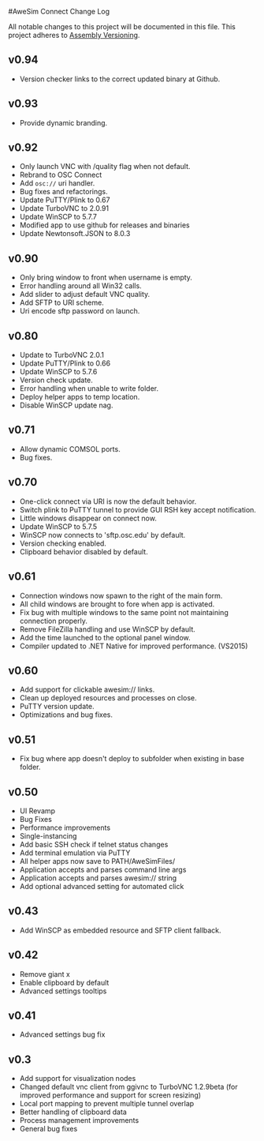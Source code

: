 #AweSim Connect Change Log

All notable changes to this project will be documented in this file. This project adheres to [Assembly Versioning](https://msdn.microsoft.com/en-us/library/51ket42z(v=vs.71).aspx).

## v0.94

* Version checker links to the correct updated binary at Github.

## v0.93

* Provide dynamic branding.

## v0.92

* Only launch VNC with /quality flag when not default.
* Rebrand to OSC Connect
* Add `osc://` uri handler.
* Bug fixes and refactorings.
* Update PuTTY/Plink to 0.67
* Update TurboVNC to 2.0.91
* Update WinSCP to 5.7.7
* Modified app to use github for releases and binaries
* Update Newtonsoft.JSON to 8.0.3

## v0.90

* Only bring window to front when username is empty.
* Error handling around all Win32 calls.
* Add slider to adjust default VNC quality.
* Add SFTP to URI scheme.
* Uri encode sftp password on launch.

## v0.80

* Update to TurboVNC 2.0.1
* Update PuTTY/Plink to 0.66
* Update WinSCP to 5.7.6
* Version check update.
* Error handling when unable to write folder.
* Deploy helper apps to temp location.
* Disable WinSCP update nag.

## v0.71

* Allow dynamic COMSOL ports.
* Bug fixes.

## v0.70

* One-click connect via URI is now the default behavior.
* Switch plink to PuTTY tunnel to provide GUI RSH key accept notification.
* Little windows disappear on connect now.
* Update WinSCP to 5.7.5
* WinSCP now connects to 'sftp.osc.edu' by default.
* Version checking enabled.
* Clipboard behavior disabled by default.

## v0.61

* Connection windows now spawn to the right of the main form.
* All child windows are brought to fore when app is activated.
* Fix bug with multiple windows to the same point not maintaining connection properly.
* Remove FileZilla handling and use WinSCP by default.
* Add the time launched to the optional panel window.
* Compiler updated to .NET Native for improved performance. (VS2015)

## v0.60

* Add support for clickable awesim:// links.
* Clean up deployed resources and processes on close.
* PuTTY version update.
* Optimizations and bug fixes.

## v0.51

* Fix bug where app doesn't deploy to subfolder when existing in base folder.

## v0.50

* UI Revamp
* Bug Fixes
* Performance improvements
* Single-instancing
* Add basic SSH check if telnet status changes
* Add terminal emulation via PuTTY
* All helper apps now save to PATH/AweSimFiles/
* Application accepts and parses command line args
* Application accepts and parses awesim:// string
* Add optional advanced setting for automated click

## v0.43

* Add WinSCP as embedded resource and SFTP client fallback.

## v0.42

* Remove giant x
* Enable clipboard by default
* Advanced settings tooltips

## v0.41

* Advanced settings bug fix

## v0.3

* Add support for visualization nodes
* Changed default vnc client from ggivnc to TurboVNC 1.2.9beta (for improved performance and support for screen resizing)
* Local port mapping to prevent multiple tunnel overlap
* Better handling of clipboard data
* Process management improvements
* General bug fixes

